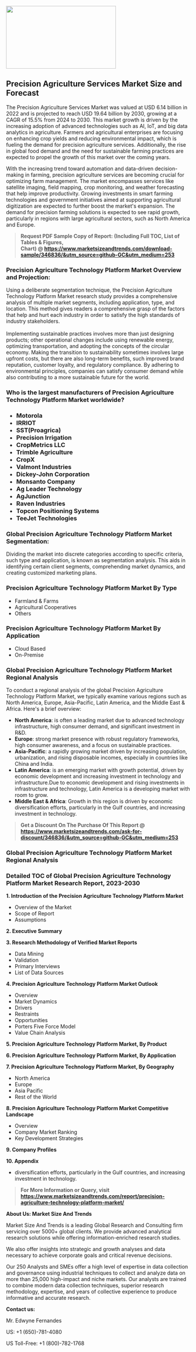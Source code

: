 <p><img class="alignnone size-medium wp-image-20088" src="https://ffe5etoiles.com/wp-content/uploads/2024/12/MST1-300x171.png" alt="" width="300" height="171" /></p><h2>Precision Agriculture Services Market Size and Forecast</h2><p>The Precision Agriculture Services Market was valued at USD 6.14 billion in 2022 and is projected to reach USD 19.64 billion by 2030, growing at a CAGR of 15.5% from 2024 to 2030. This market growth is driven by the increasing adoption of advanced technologies such as AI, IoT, and big data analytics in agriculture. Farmers and agricultural enterprises are focusing on enhancing crop yields and reducing environmental impact, which is fueling the demand for precision agriculture services. Additionally, the rise in global food demand and the need for sustainable farming practices are expected to propel the growth of this market over the coming years.</p><p>With the increasing trend toward automation and data-driven decision-making in farming, precision agriculture services are becoming crucial for optimizing farm management. The market encompasses services like satellite imaging, field mapping, crop monitoring, and weather forecasting that help improve productivity. Growing investments in smart farming technologies and government initiatives aimed at supporting agricultural digitization are expected to further boost the market's expansion. The demand for precision farming solutions is expected to see rapid growth, particularly in regions with large agricultural sectors, such as North America and Europe.</p></p><blockquote id="" class=""><strong>Request PDF Sample Copy of Report: (Including Full TOC, List of Tables &amp; Figures, Chart)&nbsp;@&nbsp;<strong><a href="https://www.marketsizeandtrends.com/download-sample/346836/&utm_source=github-GC&utm_medium=253" target="_blank">https://www.marketsizeandtrends.com/download-sample/346836/&utm_source=github-GC&utm_medium=253</a></strong></strong></blockquote><h3 id="" class="">Precision Agriculture Technology Platform Market&nbsp;Overview and Projection:</h3><p id="" class="">Using a deliberate segmentation technique, the Precision Agriculture Technology Platform Market research study provides a comprehensive analysis of multiple market segments, including application, type, and location. This method gives readers a comprehensive grasp of the factors that help and hurt each industry in order to satisfy the high standards of industry stakeholders. <br /> <br />Implementing sustainable practices involves more than just designing products; other operational changes include using renewable energy, optimizing transportation, and adopting the concepts of the circular economy. Making the transition to sustainability sometimes involves large upfront costs, but there are also long-term benefits, such improved brand reputation, customer loyalty, and regulatory compliance. By adhering to environmental principles, companies can satisfy consumer demand while also contributing to a more sustainable future for the world.</p><h3 id="" class="">Who is the largest manufacturers of&nbsp;Precision Agriculture Technology Platform Market worldwide?</h3><h3 class=""><p><ul><li>Motorola </li><li> IRRIOT </li><li> SST(Proagrica) </li><li> Precision Irrigation </li><li> CropMetrics LLC </li><li> Trimble Agriculture </li><li> CropX </li><li> Valmont Industries </li><li> Dickey-John Corporation </li><li> Monsanto Company </li><li> Ag Leader Technology </li><li> AgJunction </li><li> Raven Industries </li><li> Topcon Positioning Systems </li><li> TeeJet Technologies</li></ul></p></h3><h3 id="" class="">Global&nbsp;Precision Agriculture Technology Platform Market Segmentation:</h3><p id="" class="">Dividing the market into discrete categories according to specific criteria, such type and application, is known as segmentation analysis. This aids in identifying certain client segments, comprehending market dynamics, and creating customized marketing plans.</p><h3 id="" class="">Precision Agriculture Technology Platform Market&nbsp;By Type</h3><p><p><ul><li>Farmland & Farms</li><li> Agricultural Cooperatives</li><li> Others</p></li></ul></p></p><h3 id="" class="">Precision Agriculture Technology Platform Market&nbsp;By Application</h3><p class=""><p><ul><li>Cloud Based</li><li> On-Premise</li></ul></p></p><h3 id="" class="">Global Precision Agriculture Technology Platform Market Regional Analysis</h3><p id="" class="">To conduct a regional analysis of the global Precision Agriculture Technology Platform Market, we typically examine various regions such as North America, Europe, Asia-Pacific, Latin America, and the Middle East &amp; Africa. Here's a brief overview:</p><ul><li><strong>North America</strong>: is often a leading market due to advanced technology infrastructure, high consumer demand, and significant investment in R&amp;D.</li><li><strong>Europe</strong>: strong market presence with robust regulatory frameworks, high consumer awareness, and a focus on sustainable practices.</li><li><strong>Asia-Pacific</strong>: a rapidly growing market driven by increasing population, urbanization, and rising disposable incomes, especially in countries like China and India.</li><li><strong>Latin America</strong>: is an emerging market with growth potential, driven by economic development and increasing investment in technology and infrastructure.Due to economic development and rising investments in infrastructure and technology, Latin America is a developing market with room to grow.</li><li><strong>Middle East &amp; Africa</strong>: Growth in this region is driven by economic diversification efforts, particularly in the Gulf countries, and increasing investment in technology.</li></ul><blockquote id="" class=""><strong>Get a Discount On The Purchase Of This Report @ <strong><a href="https://www.marketsizeandtrends.com/ask-for-discount/346836/&utm_source=github-GC&utm_medium=253" target="_blank">https://www.marketsizeandtrends.com/ask-for-discount/346836/&utm_source=github-GC&utm_medium=253</a></strong></strong></blockquote><h3 id="" class="">Global Precision Agriculture Technology Platform Market Regional Analysis</h3><h3 id="" class="">Detailed TOC of Global Precision Agriculture Technology Platform Market Research Report, 2023-2030</h3><p id="" class=""><strong>1. Introduction of the Precision Agriculture Technology Platform Market</strong></p><ul><li>Overview of the Market</li><li>Scope of Report</li><li>Assumptions</li></ul><p id="" class=""><strong>2. Executive Summary</strong></p><p id="" class=""><strong>3. Research Methodology of Verified Market Reports</strong></p><ul><li>Data Mining</li><li>Validation</li><li>Primary Interviews</li><li>List of Data Sources</li></ul><p id="" class=""><strong>4. Precision Agriculture Technology Platform Market Outlook</strong></p><ul><li>Overview</li><li>Market Dynamics</li><li>Drivers</li><li>Restraints</li><li>Opportunities</li><li>Porters Five Force Model</li><li>Value Chain Analysis</li></ul><p id="" class=""><strong>5. Precision Agriculture Technology Platform Market, By Product</strong></p><p id="" class=""><strong>6. Precision Agriculture Technology Platform Market, By Application</strong></p><p id="" class=""><strong>7. Precision Agriculture Technology Platform Market, By Geography</strong></p><ul><li>North America</li><li>Europe</li><li>Asia Pacific</li><li>Rest of the World</li></ul><p id="" class=""><strong>8. Precision Agriculture Technology Platform Market Competitive Landscape</strong></p><ul><li>Overview</li><li>Company Market Ranking</li><li>Key Development Strategies</li></ul><p id="" class=""><strong>9. Company Profiles</strong></p><p id="" class=""><strong>10. Appendix</strong></p><ul><li>diversification efforts, particularly in the Gulf countries, and increasing investment in technology.</li></ul><blockquote id="" class=""><strong>For More Information or Query, visit <strong><strong><a href="https://www.marketsizeandtrends.com/report/precision-agriculture-technology-platform-market/" target="_blank">https://www.marketsizeandtrends.com/report/precision-agriculture-technology-platform-market/</a></strong></strong></strong></blockquote><p id="" class=""><strong>About Us: Market Size And Trends</strong></p><p id="" class="">Market Size And Trends is a leading Global Research and Consulting firm servicing over 5000+ global clients. We provide advanced analytical research solutions while offering information-enriched research studies.</p><p id="" class="">We also offer insights into strategic and growth analyses and data necessary to achieve corporate goals and critical revenue decisions.</p><p id="" class="">Our 250 Analysts and SMEs offer a high level of expertise in data collection and governance using industrial techniques to collect and analyze data on more than 25,000 high-impact and niche markets. Our analysts are trained to combine modern data collection techniques, superior research methodology, expertise, and years of collective experience to produce informative and accurate research.</p><p id="" class=""><strong>Contact us:</strong></p><p id="" class="">Mr. Edwyne Fernandes</p><p id="" class="">US: +1 (650)-781-4080</p><p id="" class="">US Toll-Free: +1 (800)-782-1768</p>
